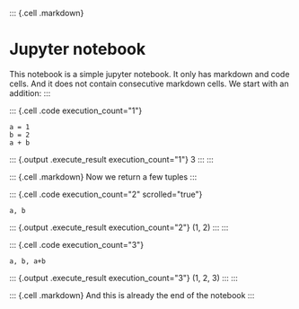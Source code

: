 ::: {.cell .markdown}
# Jupyter notebook

This notebook is a simple jupyter notebook. It only has markdown and
code cells. And it does not contain consecutive markdown cells. We start
with an addition:
:::

::: {.cell .code execution_count="1"}
``` {.python}
a = 1
b = 2
a + b
```

::: {.output .execute_result execution_count="1"}
    3
:::
:::

::: {.cell .markdown}
Now we return a few tuples
:::

::: {.cell .code execution_count="2" scrolled="true"}
``` {.python}
a, b
```

::: {.output .execute_result execution_count="2"}
    (1, 2)
:::
:::

::: {.cell .code execution_count="3"}
``` {.python}
a, b, a+b
```

::: {.output .execute_result execution_count="3"}
    (1, 2, 3)
:::
:::

::: {.cell .markdown}
And this is already the end of the notebook
:::
